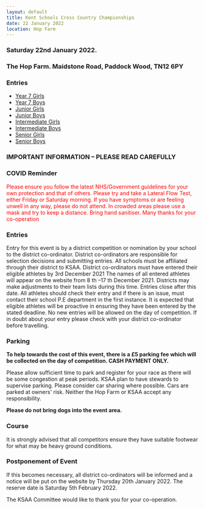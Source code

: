 ```yaml
---
layout: default
title: Kent Schools Cross Country Championships
date: 22 January 2022
location: Hop Farm
---
```


### Saturday 22nd January 2022.

### The Hop Farm. Maidstone Road, Paddock Wood, TN12 6PY

<div class="panel panel-info">
    <div class="panel-heading">
        <h3 class="panel-title">Entries</h3>
    </div>
    <div class="panel-body">
        <ul>
            <li><a href="/files/events/21-22/2022-01-22-kent-schools-cross-country-champs/Year7Girls-RevA.pdf">Year 7 Girls</a></li>
            <li><a href="/files/events/21-22/2022-01-22-kent-schools-cross-country-champs/Year7Boys-RevA.pdf">Year 7 Boys</a></li>
            <li><a href="/files/events/21-22/2022-01-22-kent-schools-cross-country-champs/JuniorGirls-RevA.pdf">Junior Girls</a></li>
            <li><a href="/files/events/21-22/2022-01-22-kent-schools-cross-country-champs/JuniorBoys-RevA.pdf">Junior Boys</a></li>
            <li><a href="/files/events/21-22/2022-01-22-kent-schools-cross-country-champs/InterGirls-RevA.pdf">Intermediate Girls</a></li>
            <li><a href="/files/events/21-22/2022-01-22-kent-schools-cross-country-champs/InterBoys-RevA.pdf">Intermediate Boys</a></li>
            <li><a href="/files/events/21-22/2022-01-22-kent-schools-cross-country-champs/SenGirls-RevA.pdf">Senior Girls</a></li>
            <li><a href="/files/events/21-22/2022-01-22-kent-schools-cross-country-champs/SenBoys-RevA.pdf">Senior Boys</a></li>
        </ul>
    </div>
</div>

### IMPORTANT INFORMATION – PLEASE READ CAREFULLY

### COVID Reminder

<span style="color: red;">
Please ensure you follow the latest NHS/Government guidelines for your own protection and that of others. Please try and take a Lateral Flow Test, either Friday or Saturday morning. If you have symptoms or are feeling unwell in any way, please do not attend. In crowded areas please use a mask and try to keep a distance. Bring hand sanitiser.
</span>
<span style="color: red;">Many thanks for your co-operation</span>

### Entries

Entry for this event is by a district competition or nomination by your school to the district
co-ordinator.
District co-ordinators are responsible for selection decisions and submitting entries.
All schools must be affiliated through their district to KSAA.
District co-ordinators must have entered their eligible athletes by 3rd December 2021
The names of all entered athletes will appear on the website from 8 th –17 th December 2021.
Districts may make adjustments to their team lists during this time. Entries close after this
date.
All athletes should check their entry and if there is an issue, must contact their school P.E
department in the first instance.
It is expected that eligible athletes will be proactive in ensuring they have been entered by the stated deadline.
No new entries will be allowed on the day of competition. If in doubt about your entry please
check with your district co-ordinator before travelling.

### Parking

**To help towards the cost of this event, there is a £5 parking fee which will
be collected on the day of competition. CASH PAYMENT ONLY.**

Please allow sufficient time to park and register for your race as there will be some
congestion at peak periods. KSAA plan to have stewards to supervise parking.
Please consider car sharing where possible.
Cars are parked at owners' risk. Neither the Hop Farm or KSAA accept any responsibility.

**Please do not bring dogs into the event area.**

### Course

It is strongly advised that all competitors ensure they have suitable footwear for what may be
heavy ground conditions.

### Postponement of Event

If this becomes necessary, all district co-ordinators will be informed and a notice will be put on the website by Thursday 20th January 2022. The reserve date is Saturday 5th February 2022.

The KSAA Committee would like to thank you for your co-operation.
